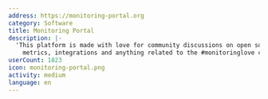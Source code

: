 ```yaml
---
address: https://monitoring-portal.org
category: Software
title: Monitoring Portal
description: |-
  'This platform is made with love for community discussions on open source monitoring,
    metrics, integrations and anything related to the #monitoringlove culture.'
userCount: 1823
icon: monitoring-portal.png
activity: medium
language: en
---
```

